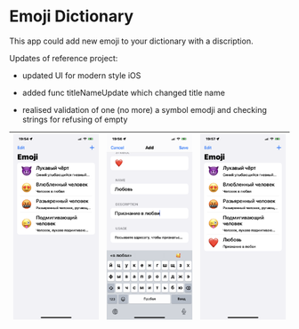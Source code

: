 # Emoji Dictionary
This app could add new emoji to your dictionary with a discription.

Updates of reference project:
- updated UI for modern style iOS

- added func titleNameUpdate which changed title name

- realised validation of one (no more) a symbol emodji and checking strings for refusing of empty



| ![Screen1](https://github.com/VladimirLadygin/Table-View/blob/main/Screenshots/IMG_8234.PNG) | ![Screen2](https://github.com/VladimirLadygin/Table-View/blob/main/Screenshots/IMG_8237.PNG) | ![Screen3](https://github.com/VladimirLadygin/Table-View/blob/main/Screenshots/IMG_8238.PNG) |
| ------------------------------------------------------------ | ------------------------------------------------------------ | ------------------------------------------------------------ |

